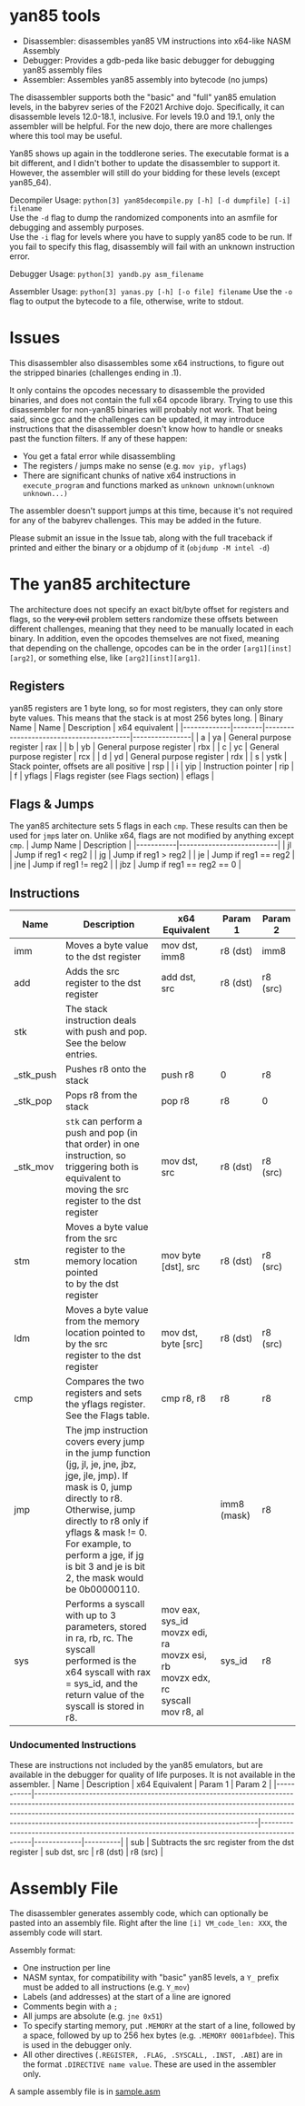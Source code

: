 # yan85 tools
- Disassembler: disassembles yan85 VM instructions into x64-like NASM Assembly
- Debugger: Provides a gdb-peda like basic debugger for debugging yan85 assembly files
- Assembler: Assembles yan85 assembly into bytecode (no jumps)

The disassembler supports both the "basic" and "full" yan85 emulation levels, in the babyrev series of the F2021 Archive dojo. Specifically, it can disassemble levels 12.0-18.1, inclusive. For levels 19.0 and 19.1, only the assembler will be helpful. For the new dojo, there are more challenges where this tool may be useful.

Yan85 shows up again in the toddlerone series. The executable format is a bit different, and I didn't bother to update the disassembler to support it. However, the assembler will still do your bidding for these levels (except yan85_64).

Decompiler Usage: `python[3] yan85decompile.py [-h] [-d dumpfile] [-i] filename`<br>
Use the `-d` flag to dump the randomized components into an asmfile for debugging and assembly purposes.<br>
Use the `-i` flag for levels where you have to supply yan85 code to be run. If you fail to specify this flag, disassembly will fail with an unknown instruction error.

Debugger Usage: `python[3] yandb.py asm_filename`

Assembler Usage: `python[3] yanas.py [-h] [-o file] filename`
Use the `-o` flag to output the bytecode to a file, otherwise, write to stdout.

# Issues
This disassembler also disassembles some x64 instructions, to figure out the stripped binaries (challenges ending in .1).

It only contains the opcodes necessary to disassemble the provided binaries, and does not contain the full x64 opcode library. Trying to use this disassembler for non-yan85 binaries will probably not work. That being said, since gcc and the challenges can be updated, it may introduce instructions that the disassembler doesn't know how to handle or sneaks past the function filters. If any of these happen:
- You get a fatal error while disassembling
- The registers / jumps make no sense (e.g. `mov yip, yflags`)
- There are significant chunks of native x64 instructions in `execute_program` and functions marked as `unknown unknown(unknown unknown...)`

The assembler doesn't support jumps at this time, because it's not required for any of the babyrev challenges. This may be added in the future.

Please submit an issue in the Issue tab, along with the full traceback if printed and either the binary or a objdump of it (`objdump -M intel -d`)

# The yan85 architecture
The architecture does not specify an exact bit/byte offset for registers and flags, so the ~~very evil~~ problem setters randomize these offsets between different challenges, meaning that they need to be manually located in each binary. In addition, even the opcodes themselves are not fixed, meaning that depending on the challenge, opcodes can be in the order `[arg1][inst][arg2]`, or something else, like `[arg2][inst][arg1]`.
## Registers
yan85 registers are 1 byte long, so for most registers, they can only store byte values. This means that the stack is at most 256 bytes long.
| Binary Name | Name   | Description                             | x64 equivalent |
|-------------|--------|-----------------------------------------|----------------|
| a           | ya     | General purpose register                | rax            |
| b           | yb     | General purpose register                | rbx            |
| c           | yc     | General purpose register                | rcx            |
| d           | yd     | General purpose register                | rdx            |
| s           | ystk   | Stack pointer, offsets are all positive | rsp            |
| i           | yip    | Instruction pointer                     | rip            |
| f           | yflags | Flags register (see Flags section)      | eflags         |

## Flags & Jumps
The yan85 architecture sets 5 flags in each `cmp`. These results can then be used for `jmp`s later on. Unlike x64, flags are not modified by anything except `cmp`.
| Jump Name | Description               |
|-----------|---------------------------|
| jl        | Jump if reg1 < reg2       |
| jg        | Jump if reg1 > reg2       |
| je        | Jump if reg1 == reg2      |
| jne       | Jump if reg1 != reg2      |
| jbz       | Jump if reg1 == reg2 == 0 |

## Instructions
| Name      | Description                                                                                                                                                                                                                                                                                           | x64 Equivalent                                                                              | Param 1     | Param 2  |
|-----------|-------------------------------------------------------------------------------------------------------------------------------------------------------------------------------------------------------------------------------------------------------------------------------------------------------|---------------------------------------------------------------------------------------------|-------------|----------|
| imm       | Moves a byte value to the dst register                                                                                                                                                                                                                                                                | mov dst, imm8                                                                               | r8 (dst)    | imm8     |
| add       | Adds the src register to the dst register                                                                                                                                                                                                                                                             | add dst, src                                                                                | r8 (dst)    | r8 (src) |
| stk       | The stack instruction deals with push and pop. See the below entries.                                                                                                                                                                                                                                 |                                                                                             |             |          |
| _stk_push | Pushes r8 onto the stack                                                                                                                                                                                                                                                                              | push r8                                                                                     | 0           | r8       |
| _stk_pop  | Pops r8 from the stack                                                                                                                                                                                                                                                                                | pop r8                                                                                      | r8          | 0        |
| _stk_mov  | `stk` can perform a push and pop (in that order) in one instruction, so<br>triggering both is equivalent to moving the src register to the dst register                                                                                                                                               | mov dst, src                                                                                | r8 (dst)    | r8 (src) |
| stm       | Moves a byte value from the src register to the memory location pointed<br>to by the dst register                                                                                                                                                                                                     | mov byte [dst], src                                                                         | r8 (dst)    | r8 (src) |
| ldm       | Moves a byte value from the memory location pointed to by the src<br>register to the dst register                                                                                                                                                                                                     | mov dst, byte [src]                                                                         | r8 (dst)    | r8 (src) |
| cmp       | Compares the two registers and sets the yflags register. See the Flags table.                                                                                                                                                                                                                         | cmp r8, r8                                                                                  | r8          | r8       |
| jmp       | The jmp instruction covers every jump in the jump function<br>(jg, jl, je, jne, jbz, jge, jle, jmp). If mask is 0, jump directly to r8.<br>Otherwise, jump directly to r8 only if yflags & mask != 0. For example, to<br>perform a jge, if jg is bit 3 and je is bit 2, the mask would be 0b00000110. |                                                                                             | imm8 (mask) | r8       |
| sys       | Performs a syscall with up to 3 parameters, stored in ra, rb, rc. The syscall<br>performed is the x64 syscall with rax = sys_id, and the return value of the<br>syscall is stored in r8.                                                                                                              | mov eax, sys_id<br>movzx edi, ra<br>movzx esi, rb<br>movzx edx, rc<br>syscall<br>mov r8, al | sys_id      | r8       |

### Undocumented Instructions
These are instructions not included by the yan85 emulators, but are available in the debugger for quality of life purposes. It is not available in the assembler.
| Name      | Description                                                                                                                                                                                                                                                                                           | x64 Equivalent                                                                              | Param 1     | Param 2  |
|-----------|-------------------------------------------------------------------------------------------------------------------------------------------------------------------------------------------------------------------------------------------------------------------------------------------------------|---------------------------------------------------------------------------------------------|-------------|----------|
| sub       | Subtracts the src register from the dst register                                                                                                                                                                                                                                                                | sub dst, src                                                                     | r8 (dst)    | r8 (src) |

# Assembly File
The disassembler generates assembly code, which can optionally be pasted into an assembly file. Right after the line `[i] VM_code_len: XXX`, the assembly code will start.

Assembly format:
- One instruction per line
- NASM syntax, for compatibility with "basic" yan85 levels, a `Y_` prefix must be added to all instructions (e.g. `Y_mov`)
- Labels (and addresses) at the start of a line are ignored
- Comments begin with a `;`
- All jumps are absolute (e.g. `jne 0x51`)
- To specify starting memory, put `.MEMORY` at the start of a line, followed by a space, followed by up to 256 hex bytes (e.g. `.MEMORY 0001afbdee`). This is used in the debugger only.
- All other directives (`.REGISTER, .FLAG, .SYSCALL, .INST, .ABI`) are in the format `.DIRECTIVE name value`. These are used in the assembler only.

A sample assembly file is in [sample.asm](sample.asm)
